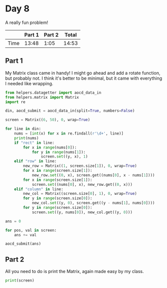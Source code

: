 # Day 8

A really fun problem!

|      | Part 1 | Part 2 | Total |
|------|--------|--------|-------|
| Time | 13:48  | 1:05   | 14:53 |

## Part 1

My Matrix class came in handy! I might go ahead and add a rotate function, but probably not. I think it's better to be minimal, but it came with everything I needed like wrapping.

```python
from helpers.datagetter import aocd_data_in
from helpers.matrix import Matrix
import re

din, aocd_submit = aocd_data_in(split=True, numbers=False)

screen = Matrix((6, 50), 0, wrap=True)

for line in din:
    nums = [int(x) for x in re.findall(r'\d+', line)]
    print(nums)
    if "rect" in line:
        for x in range(nums[0]):
            for y in range(nums[1]):
                screen.set((y, x), 1)
    elif "row" in line:
        new_row = Matrix((1, screen.size[1]), 0, wrap=True)
        for x in range(screen.size[1]):
            new_row.set((0, x), screen.get((nums[0], x - nums[1])))
        for x in range(screen.size[1]):
            screen.set((nums[0], x), new_row.get((0, x)))
    elif "column" in line:
        new_col = Matrix((screen.size[0], 1), 0, wrap=True)
        for y in range(screen.size[0]):
            new_col.set((y, 0), screen.get((y - nums[1], nums[0])))
        for y in range(screen.size[0]):
            screen.set((y, nums[0]), new_col.get((y, 0)))

ans = 0

for pos, val in screen:
    ans += val

aocd_submit(ans)
```

## Part 2

All you need to do is print the Matrix, again made easy by my class.

```python
print(screen)
```
